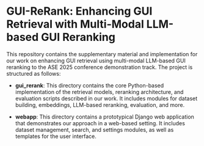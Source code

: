 # GUI-ReRank: Enhancing GUI Retrieval with Multi-Modal LLM-based GUI Reranking

This repository contains the supplementary material and implementation for our work on enhancing GUI retrieval using multi-modal LLM-based GUI reranking to the ASE 2025 conference demonstration track. The project is structured as follows:

- **gui_rerank**: This directory contains the core Python-based implementation of the retrieval models, reranking architecture, and evaluation scripts described in our work. It includes modules for dataset building, embeddings, LLM-based reranking, evaluation, and more.

- **webapp**: This directory contains a prototypical Django web application that demonstrates our approach in a web-based setting. It includes dataset management, search, and settings modules, as well as templates for the user interface.

